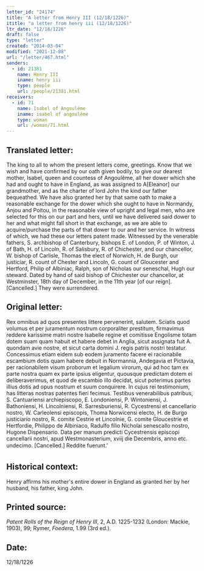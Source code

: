 ```yaml
---
letter_id: "24174"
title: "A letter from Henry III (12/18/1226)"
ititle: "a letter from henry iii (12/18/1226)"
ltr_date: "12/18/1226"
draft: false
type: "letter"
created: "2014-03-04"
modified: "2021-12-08"
url: "/letter/467.html"
senders:
  - id: 21381
    name: Henry III
    iname: henry iii
    type: people
    url: /people/21381.html
receivers:
  - id: 71
    name: Isabel of Angoulême
    iname: isabel of angoulême
    type: woman
    url: /woman/71.html
---
```

<h2> Translated letter:</h2>The king to all to whom the present letters come, greetings.
Know that we wish and have confirmed by our oath given bodily, to give our dearest mother, Isabel, queen and countess of Angoulême, all her dower which she had and ought to have in England, as was assigned to A[Eleanor] our grandmother, and as the charter of lord John the kind our father bequeathed.   We have also granted her by that same oath to make a reasonable exchange for the dower which she ought to have in Normandy, Anjou and Poitou, in the reasonable view of upright and legal men, who are selected for this on our part and hers, until we have delivered said dower to her and what might fall short in that exchange, as we are able to acquire/purchase the parts of that dower to our and her service.
In witness of which, we had these our letters patent made.  Witnessed by the venerable fathers, S. archbishop of Canterbury, bishops E. of London, P. of Winton, J. of Bath, H. of Lincoln, R. of Salisbury, R. of Chichester, and our chancellor, W. bishop of Carlisle, Thomas the elect of Norwich, H. de Burgh, our justiciar, R. count of Chester and Lincoln, G. count of Gloucester and Hertford, Philip of Albiniac, Ralph, son of Nicholas our seneschal, Hugh our steward.
Dated by hand of said bishop of Chichester our chancellor, at Westminster, 18th day of December, in the 11th year [of our reign].
[Cancelled.]  They were surrendered.
<h2 class="mt-4"> Original letter:</h2>Rex omnibus ad quos presentes littere pervenerint, salutem. Sciatis quod volumus et per juramentum nostrum corporaliter prestitum, firmavimus reddere karissime matri nostre Isabelle regine et comitisse Engolisme totam dotem suam quam habuit et habere debet in Anglia, sicut assignata fuit A. quondam avie nostre, et sicut carta domini J. regis patris nostri testatur. Concessimus etiam eidem sub eodem juramento facere ei racionabile escambium dotis quam habere debuit in Normannia, Andegavia et Pictavia, per racionabilem visum proborum et legalium virorum, qui ad hoc tam ex parte nostra quam ex parte ipsius eligentur, quousque predictam dotem ei deliberaverimus, et quod de escambio illo decidat, sicut poterimus partes illius dotis ad opus nostrum et suum conquirere. In cujus rei testimonium, has litteras nostras patentes fieri fecimus. Testibus venerabilibus patribus, S. Cantuariensi archiepiscopo, E. Londoniensi, P. Wintoniensi, J. Bathoniensi, H. Lincolniensi, R. Sarresburiensi, R. Cycestrensi et cancellario nostro, W. Carleolensi episcopis, Thoma Norwicensi electo, H. de Burgo justiciario nostro, R. comite Cestrie et Lincolnie, G. comite Gloucestrie et Hertfordie, Philippo de Albiniaco, Radulfo filio Nicholai senescallo nostro, Hugone Dispensario.
Data per manum predicti Cycestrensis episcopi cancellarii nostri, apud Westmonasterium, xviij die Decembris, anno etc. undecimo.
[Cancelled.]  Reddite fuerunt.’
<h2 class="mt-4"> Historical context:</h2>Henry affirms his mother's entire dower in England as granted her by her husband, his father, king John.
<h2 class="mt-4"> Printed source:</h2><p><em>Patent Rolls of the Reign of Henry III</em>, 2, A.D. 1225-1232 (London: Mackie, 1903), 99; Rymer, <em>Foedera</em>, 1.99 (3rd ed.).</p><h2 class="mt-4"> Date:</h2>12/18/1226
